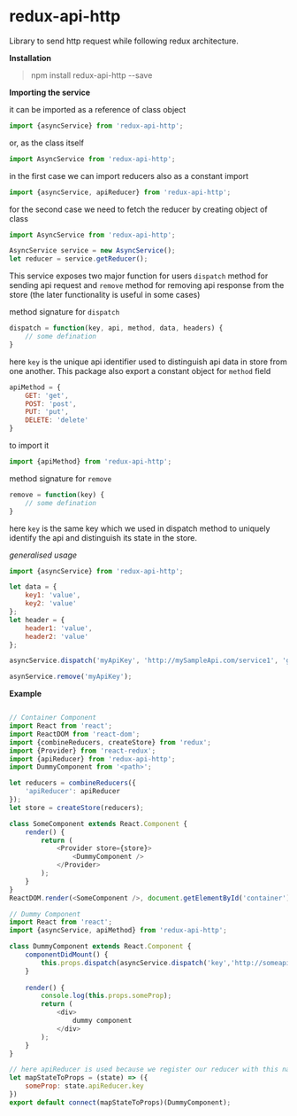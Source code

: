 # redux-api-http

Library to send http request while following redux architecture.

**Installation**

> npm install redux-api-http --save

**Importing the service**

it can be imported as a reference of class object
```javascript
import {asyncService} from 'redux-api-http';
```

or, as the class itself
```javascript
import AsyncService from 'redux-api-http';
```

in the first case we can import reducers also as a constant import
```javascript
import {asyncService, apiReducer} from 'redux-api-http';
```

for the second case we need to fetch the reducer by creating object of class
```javascript
import AsyncService from 'redux-api-http';

AsyncService service = new AsyncService();
let reducer = service.getReducer();
```

This service exposes two major function for users `dispatch` method for sending api request and `remove` method for removing api response from the store (the later functionality is useful in some cases)

method signature for `dispatch`
```javascript
dispatch = function(key, api, method, data, headers) {
	// some defination
}
```

here `key` is the unique api identifier used to distinguish api data in store from one another. This package also export a constant object for `method` field
```javascript
apiMethod = {
	GET: 'get',
	POST: 'post',
	PUT: 'put', 
	DELETE: 'delete'
}
```

to import it
```javascript
import {apiMethod} from 'redux-api-http';
```

method signature for `remove`
```javascript
remove = function(key) {
	// some defination
}
```

here `key` is the same key which we used in dispatch method to uniquely identify the api and distinguish its state in the store.

*generalised usage*
```javascript
import {asyncService} from 'redux-api-http';

let data = {
	key1: 'value',
	key2: 'value'
};
let header = {
	header1: 'value',
	header2: 'value'
};

asyncService.dispatch('myApiKey', 'http://mySampleApi.com/service1', 'get', data, header);

asynService.remove('myApiKey');
```

**Example**
```javascript

// Container Component
import React from 'react';
import ReactDOM from 'react-dom';
import {combineReducers, createStore} from 'redux';
import {Provider} from 'react-redux';
import {apiReducer} from 'redux-api-http';
import DummyComponent from '<path>';

let reducers = combineReducers({
	'apiReducer': apiReducer
});
let store = createStore(reducers);

class SomeComponent extends React.Component {
	render() {
		return (
			<Provider store={store}>
				<DummyComponent />
			</Provider>
		);
	}
}
ReactDOM.render(<SomeComponent />, document.getElementById('container'));

// Dummy Component
import React from 'react';
import {asyncService, apiMethod} from 'redux-api-http';

class DummyComponent extends React.Component {
	componentDidMount() {
		this.props.dispatch(asyncService.dispatch('key','http://someapi.com/service', apiMethod.GET, {}, {}));
	}
	
	render() {
		console.log(this.props.someProp);
		return (
			<div>
				dummy component
			</div>
		);
	}
}

// here apiReducer is used because we register our reducer with this name in the above code
let mapStateToProps = (state) => ({
	someProp: state.apiReducer.key
})
export default connect(mapStateToProps)(DummyComponent);
```
